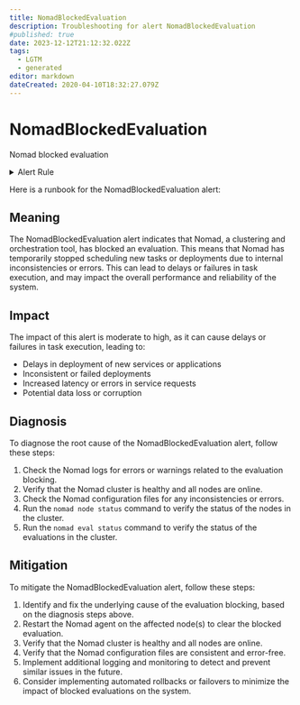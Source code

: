 ```yaml
---
title: NomadBlockedEvaluation
description: Troubleshooting for alert NomadBlockedEvaluation
#published: true
date: 2023-12-12T21:12:32.022Z
tags: 
  - LGTM
  - generated
editor: markdown
dateCreated: 2020-04-10T18:32:27.079Z
---
```


# NomadBlockedEvaluation

Nomad blocked evaluation

<details>
  <summary>Alert Rule</summary>

{{% rule "nomad/nomad-internal.yml" "NomadBlockedEvaluation" %}}

{{% comment %}}

```yaml
alert: NomadBlockedEvaluation
expr: nomad_nomad_blocked_evals_total_blocked > 0
for: 0m
labels:
    severity: warning
annotations:
    summary: Nomad blocked evaluation (instance {{ $labels.instance }})
    description: |-
        Nomad blocked evaluation
          VALUE = {{ $value }}
          LABELS = {{ $labels }}
    runbook: https://github.com/srerun/prometheus-alerts/blob/main/content/runbooks/nomad-internal/NomadBlockedEvaluation.md

```

{{% /comment %}}

</details>


Here is a runbook for the NomadBlockedEvaluation alert:

## Meaning

The NomadBlockedEvaluation alert indicates that Nomad, a clustering and orchestration tool, has blocked an evaluation. This means that Nomad has temporarily stopped scheduling new tasks or deployments due to internal inconsistencies or errors. This can lead to delays or failures in task execution, and may impact the overall performance and reliability of the system.

## Impact

The impact of this alert is moderate to high, as it can cause delays or failures in task execution, leading to:

* Delays in deployment of new services or applications
* Inconsistent or failed deployments
* Increased latency or errors in service requests
* Potential data loss or corruption

## Diagnosis

To diagnose the root cause of the NomadBlockedEvaluation alert, follow these steps:

1. Check the Nomad logs for errors or warnings related to the evaluation blocking.
2. Verify that the Nomad cluster is healthy and all nodes are online.
3. Check the Nomad configuration files for any inconsistencies or errors.
4. Run the `nomad node status` command to verify the status of the nodes in the cluster.
5. Run the `nomad eval status` command to verify the status of the evaluations in the cluster.

## Mitigation

To mitigate the NomadBlockedEvaluation alert, follow these steps:

1. Identify and fix the underlying cause of the evaluation blocking, based on the diagnosis steps above.
2. Restart the Nomad agent on the affected node(s) to clear the blocked evaluation.
3. Verify that the Nomad cluster is healthy and all nodes are online.
4. Verify that the Nomad configuration files are consistent and error-free.
5. Implement additional logging and monitoring to detect and prevent similar issues in the future.
6. Consider implementing automated rollbacks or failovers to minimize the impact of blocked evaluations on the system.